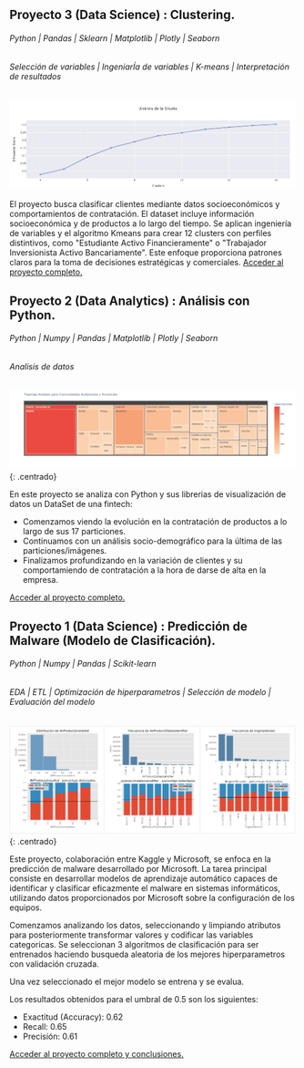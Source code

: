 ## Proyecto 3 (Data Science) : Clustering.
###### Python | Pandas | Sklearn | Matplotlib | Plotly | Seaborn
###### Selección de variables | IngeniarÍa de variables | K-means | Interpretación de resultados

![Data Analytics](/assets/img/clusters.PNG)

El proyecto busca clasificar clientes mediante datos socioeconómicos y comportamientos de contratación. El dataset incluye información socioeconómica y de productos a lo largo del tiempo. Se aplican ingeniería de variables y el algoritmo Kmeans para crear 12 clusters con perfiles distintivos, como "Estudiante Activo Financieramente" o "Trabajador Inversionista Activo Bancariamente". Este enfoque proporciona patrones claros para la toma de decisiones estratégicas y comerciales. [Acceder al proyecto completo.](https://github.com/mantiads/Clustering/blob/main/README.md)





## Proyecto 2 (Data Analytics) : Análisis con Python.
###### Python | Numpy | Pandas | Matplotlib | Plotly | Seaborn
###### Analisis de datos

![Data Analytics](/assets/img/10_dist_geo_treemap.png){: .centrado}

En este proyecto se analiza con Python y sus librerias de visualización de datos un DataSet de una fintech:

- Comenzamos viendo la evolución en la contratación de productos a lo largo de sus 17 particiones.
- Continuamos con un análisis socio-demográfico para la última de las particiones/imágenes.
- Finalizamos profundizando en la variación de clientes y su comportamiendo de contratación a la hora de darse de alta en la empresa.
  
[Acceder al proyecto completo.](https://github.com/mantiads/Portfolio-Mikel-Analytics)


## Proyecto 1 (Data Science) : Predicción de Malware (Modelo de Clasificación).
###### Python | Numpy | Pandas | Scikit-learn
###### EDA | ETL | Optimización de hiperparametros | Selección de modelo | Evaluación del modelo

![Data Science](/assets/img/Captura.PNG){: .centrado}




Este proyecto, colaboración entre Kaggle y Microsoft, se enfoca en la predicción de malware desarrollado por Microsoft. La tarea principal consiste en desarrollar modelos de aprendizaje automático capaces de identificar y clasificar eficazmente el malware en sistemas informáticos, utilizando datos proporcionados por Microsoft sobre la configuración de los equipos.

Comenzamos analizando los datos, seleccionando y limpiando atributos para posteriormente transformar valores y codificar las variables categoricas. Se seleccionan 3 algoritmos de clasificación para ser entrenados haciendo busqueda aleatoria de los mejores hiperparametros con validación cruzada.

Una vez seleccionado el mejor modelo se entrena y se evalua.

Los resultados obtenidos para el umbral de 0.5 son los siguientes:
- Exactitud (Accuracy): 0.62
- Recall: 0.65
- Precisión: 0.61

[Acceder al proyecto completo y conclusiones.](https://github.com/mantiads/Portfolio-Mikel/tree/main)




